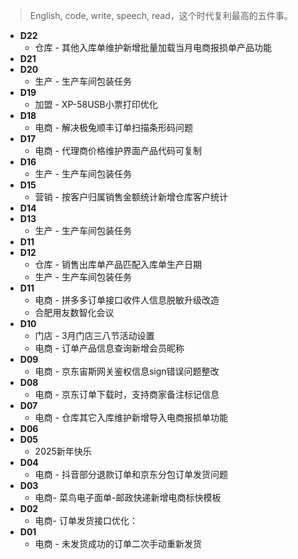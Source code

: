 > English, code, write, speech, read，这个时代复利最高的五件事。

- **D22**
  - 仓库 - 其他入库单维护新增批量加载当月电商报损单产品功能
- **D21**		
- **D20**
  - 生产 - 生产车间包装任务
- **D19**
  - 加盟 - XP-58USB小票打印优化  
- **D18**
  - 电商 - 解决极兔顺丰订单扫描条形码问题
- **D17**
  - 电商 - 代理商价格维护界面产品代码可复制
- **D16**
  - 生产 - 生产车间包装任务
- **D15**
  - 营销 - 按客户归属销售金额统计新增仓库客户统计
- **D14**
- **D13**
  - 生产 - 生产车间包装任务
- **D11**
- **D12**
  - 仓库 - 销售出库单产品匹配入库单生产日期
  - 生产 - 生产车间包装任务
- **D11**
  - 电商 - 拼多多订单接口收件人信息脱敏升级改造
  - 合肥用友数智化会议
- **D10**
  - 门店 - 3月门店三八节活动设置
  - 电商 - 订单产品信息查询新增会员昵称
- **D09**
  - 电商 - 京东宙斯网关鉴权信息sign错误问题整改
- **D08**
  - 电商 - 京东订单下载时，支持商家备注标记信息
- **D07**
  - 电商 - 仓库其它入库维护新增导入电商报损单功能
- **D06**
- **D05**
  - 2025新年快乐
- **D04**
  - 电商 - 抖音部分退款订单和京东分包订单发货问题
- **D03**
  - 电商- 菜鸟电子面单-邮政快递新增电商标快模板
- **D02**
  - 电商- 订单发货接口优化：
- **D01**
  - 电商 - 未发货成功的订单二次手动重新发货